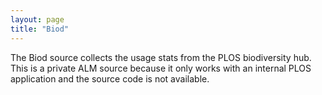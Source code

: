 ```yaml
---
layout: page
title: "Biod"
---
```


The Biod source collects the usage stats from the PLOS biodiversity hub. This is a private ALM source because it only works with an internal PLOS application and the source code is not available.